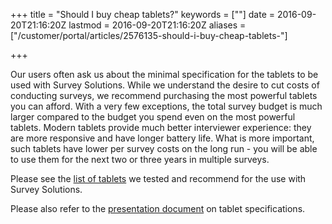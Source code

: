 +++
title = "Should I buy cheap tablets?"
keywords = [""]
date = 2016-09-20T21:16:20Z
lastmod = 2016-09-20T21:16:20Z
aliases = ["/customer/portal/articles/2576135-should-i-buy-cheap-tablets-"]

+++

Our users often ask us about the minimal specification for the tablets
to be used with Survey Solutions. While we understand the desire to cut
costs of conducting surveys, we recommend purchasing the most powerful
tablets you can afford. With a very few exceptions, the total survey
budget is much larger compared to the budget you spend even on the most
powerful tablets. Modern tablets provide much better interviewer
experience: they are more responsive and have longer battery life. What
is more important, such tablets have lower per survey costs on the long
run - you will be able to use them for the next two or three years in
multiple surveys.

Please see the [list of
tablets](http://support.mysurvey.solutions/customer/en/portal/articles/2505822-what-tablets-should-i-buy-?b_id=12728)
we tested and recommend for the use with Survey Solutions.

Please also refer to the [presentation
document](http://siteresources.worldbank.org/INTCOMPTOOLS/Resources/8213623-1380598436379/9346245-1428626374876/ss_it_qa.pdf)
on tablet specifications.
